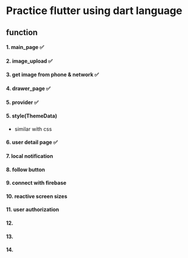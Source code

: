# Practice flutter using dart language

## function
#### 1. main_page ✅
#### 2. image_upload ✅
#### 3. get image from phone & network ✅
#### 4. drawer_page ✅
#### 5. provider ✅
#### 5. style(ThemeData)
- similar with css
#### 6. user detail page ✅
#### 7. local notification
#### 8. follow button
#### 9. connect with firebase
#### 10. reactive screen sizes
#### 11. user authorization
#### 12.
#### 13.
#### 14.
